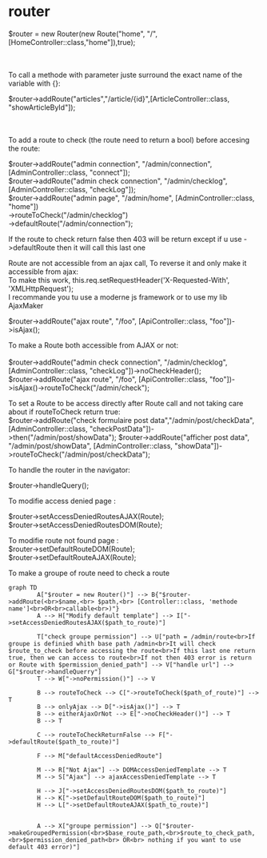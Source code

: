 # router

$router = new Router(new Route("home", "/",[HomeController::class,"home"]),true);<br><br><br>

To call a methode with parameter juste surround the exact name of the variable with {}:<br>

$router->addRoute("articles","/article/{id}",[ArticleController::class, "showArticleById"]);<br><br><br>

To add a route to check (the route need to return a bool) before accesing the route:<br>

$router->addRoute("admin connection", "/admin/connection", [AdminController::class, "connect"]);<br>
$router->addRoute("admin check connection", "/admin/checklog", [AdminController::class, "checkLog"]);<br>
$router->addRoute("admin page", "/admin/home", [AdminController::class, "home"])<br>
        ->routeToCheck("/admin/checklog")<br>
        ->defaultRoute("/admin/connection");<br>

If the route to check return false then 403 will be return except if u use ->defaultRoute then it will call this last one

Route are not accessible from an ajax call, To reverse it and only make it accessible from ajax:<br>
To make this work, this.req.setRequestHeader('X-Requested-With', 'XMLHttpRequest');<br>
I recommande you tu use a moderne js framework or to use my lib AjaxMaker<br>

$router->addRoute("ajax route", "/foo", [ApiController::class, "foo"])->isAjax();<br>

To make a Route both accessible from AJAX or not:<br><br>
$router->addRoute("admin check connection", "/admin/checklog", [AdminController::class, "checkLog"])->noCheckHeader();<br>
$router->addRoute("ajax route", "/foo", [ApiController::class, "foo"])->isAjax()->routeToCheck("/admin/check");<br>

To set a Route to be access directly after Route call and not taking care about if routeToCheck return true:<br>
$router->addRoute("check formulaire post data","/admin/post/checkData", [AdminController::class, "checkPostData"])->then("/admin/post/showData");
$router->addRoute("afficher post data", "/admin/post/showData", [AdminController::class, "showData"])->routeToCheck("/admin/post/checkData");


To handle the router in the navigator:

$router->handleQuery();

To modifie access denied page : <br>

$router->setAccessDeniedRoutesAJAX(Route);<br>
$router->setAccessDeniedRoutesDOM(Route);<br>

To modifie route not found page :<br>
$router->setDefaultRouteDOM(Route);<br>
$router->setDefaultRouteAJAX(Route);

To make a groupe of route need to check a route 


```mermaid
graph TD
        A["$router = new Router()"] --> B{"$router->addRoute(<br>$name,<br> $path,<br> [Controller::class, 'methode name']<br>OR<br>callable<br>)"}
        A --> H["Modify default template"] --> I["->setAccessDeniedRoutesAJAX($path_to_route)"]

        T["check groupe permission"] --> U["path = /admin/route<br>If groupe is definied whith base path /admin<br>It will check $route_to_check before accessing the route<br>If this last one return true, then we can access to route<br>If not then 403 error is return or Route with $permission_denied_path"] --> V["handle url"] --> G["$router->handleQuerry"]
        T --> W["->noPermission()"] --> V

        B --> routeToCheck --> C["->routeToCheck($path_of_route)"] --> T
        B --> onlyAjax --> D["->isAjax()"] --> T
        B --> eitherAjaxOrNot --> E["->noCheckHeader()"] --> T
        B --> T
        
        C --> routeToCheckReturnFalse --> F["->defaultRoute($path_to_route)"]
        
        F --> M["defaultAccessDeniedRoute"]
        
        M --> R["Not Ajax"] --> DOMAccessDeniedTemplate --> T
        M --> S["Ajax"] --> ajaxAccessDeniedTemplate --> T
        
        H --> J["->setAccessDeniedRoutesDOM($path_to_route)"]
        H --> K["->setDefaultRouteDOM($path_to_route)"]
        H --> L["->setDefaultRouteAJAX($path_to_route)"]
        
       
        A --> X["groupe permission"] --> Q["$router->makeGroupedPermission(<br>$base_route_path,<br>$route_to_check_path,<br>$permission_denied_path<br> OR<br> nothing if you want to use default 403 error)"]

```